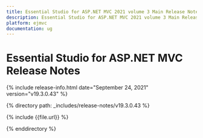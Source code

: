 ```yaml
---
title: Essential Studio for ASP.NET MVC 2021 volume 3 Main Release Notes  
description: Essential Studio for ASP.NET MVC 2021 volume 3 Main Release Notes  
platform: ejmvc
documentation: ug
---
```


# Essential Studio for ASP.NET MVC  Release Notes  

{% include release-info.html date="September 24, 2021"  version="v19.3.0.43" %} 


{% directory path: _includes/release-notes/v19.3.0.43 %}

{% include {{file.url}} %}

{% enddirectory %}